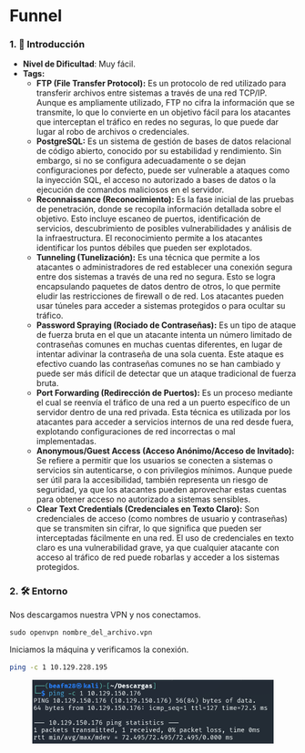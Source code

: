 # Funnel

### 1. 📝 **Introducción**

* **Nivel de Dificultad**: Muy fácil.
* **Tags:**&#x20;
  * **FTP (File Transfer Protocol):** Es un protocolo de red utilizado para transferir archivos entre sistemas a través de una red TCP/IP. Aunque es ampliamente utilizado, FTP no cifra la información que se transmite, lo que lo convierte en un objetivo fácil para los atacantes que interceptan el tráfico en redes no seguras, lo que puede dar lugar al robo de archivos o credenciales.
  * **PostgreSQL:** Es un sistema de gestión de bases de datos relacional de código abierto, conocido por su estabilidad y rendimiento. Sin embargo, si no se configura adecuadamente o se dejan configuraciones por defecto, puede ser vulnerable a ataques como la inyección SQL, el acceso no autorizado a bases de datos o la ejecución de comandos maliciosos en el servidor.
  * **Reconnaissance (Reconocimiento):** Es la fase inicial de las pruebas de penetración, donde se recopila información detallada sobre el objetivo. Esto incluye escaneo de puertos, identificación de servicios, descubrimiento de posibles vulnerabilidades y análisis de la infraestructura. El reconocimiento permite a los atacantes identificar los puntos débiles que pueden ser explotados.
  * **Tunneling (Tunelización):** Es una técnica que permite a los atacantes o administradores de red establecer una conexión segura entre dos sistemas a través de una red no segura. Esto se logra encapsulando paquetes de datos dentro de otros, lo que permite eludir las restricciones de firewall o de red. Los atacantes pueden usar túneles para acceder a sistemas protegidos o para ocultar su tráfico.
  * **Password Spraying (Rociado de Contraseñas):** Es un tipo de ataque de fuerza bruta en el que un atacante intenta un número limitado de contraseñas comunes en muchas cuentas diferentes, en lugar de intentar adivinar la contraseña de una sola cuenta. Este ataque es efectivo cuando las contraseñas comunes no se han cambiado y puede ser más difícil de detectar que un ataque tradicional de fuerza bruta.
  * **Port Forwarding (Redirección de Puertos):** Es un proceso mediante el cual se reenvía el tráfico de una red a un puerto específico de un servidor dentro de una red privada. Esta técnica es utilizada por los atacantes para acceder a servicios internos de una red desde fuera, explotando configuraciones de red incorrectas o mal implementadas.
  * **Anonymous/Guest Access (Acceso Anónimo/Acceso de Invitado):** Se refiere a permitir que los usuarios se conecten a sistemas o servicios sin autenticarse, o con privilegios mínimos. Aunque puede ser útil para la accesibilidad, también representa un riesgo de seguridad, ya que los atacantes pueden aprovechar estas cuentas para obtener acceso no autorizado a sistemas sensibles.
  * **Clear Text Credentials (Credenciales en Texto Claro):** Son credenciales de acceso (como nombres de usuario y contraseñas) que se transmiten sin cifrar, lo que significa que pueden ser interceptadas fácilmente en una red. El uso de credenciales en texto claro es una vulnerabilidad grave, ya que cualquier atacante con acceso al tráfico de red puede robarlas y acceder a los sistemas protegidos.

### 2. 🛠️ **Entorno**

Nos descargamos nuestra VPN y nos conectamos.

```
sudo openvpn nombre_del_archivo.vpn
```

Iniciamos la máquina y verificamos la conexión.

```bash
ping -c 1 10.129.228.195
```

<figure><img src="../../../.gitbook/assets/Captura de pantalla 2025-02-13 102912.png" alt=""><figcaption></figcaption></figure>
